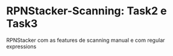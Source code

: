 # RPNStacker-Scanning: Task2 e Task3

RPNStacker com as features de scanning manual e com regular expressions


